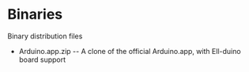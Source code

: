 Binaries
========

Binary distribution files

* Arduino.app.zip  -- A clone of the official Arduino.app, with Ell-duino board support

